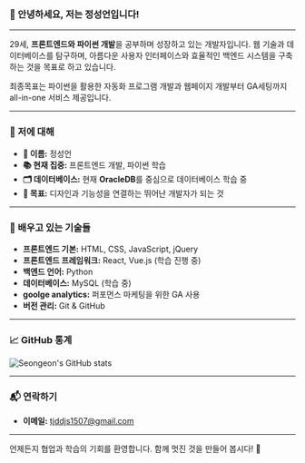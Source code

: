 
### 👋 안녕하세요, 저는 정성언입니다!

---

29세, **프론트엔드와 파이썬 개발**을 공부하며 성장하고 있는 개발자입니다. 
웹 기술과 데이터베이스를 탐구하며, 
아름다운 사용자 인터페이스와 
효율적인 백엔드 시스템을 구축하는 것을 목표로 하고 있습니다.

최종목표는 
파이썬을 활용한 자동화 프로그램 개발과
웹페이지 개발부터 GA세팅까지 all-in-one 서비스 제공입니다.

---

### 🌟 저에 대해
- **👤 이름:** 정성언
- **📚 현재 집중:** 프론트엔드 개발, 파이썬 학습
- **🗂 데이터베이스:** 현재 **OracleDB**를 중심으로 데이터베이스 학습 중
- **🎯 목표:** 디자인과 기능성을 연결하는 뛰어난 개발자가 되는 것

---

### 🚀 배우고 있는 기술들
- **프론트엔드 기본:** HTML, CSS, JavaScript, jQuery
- **프론트엔드 프레임워크:** React, Vue.js (학습 진행 중)
- **백엔드 언어:** Python
- **데이터베이스:** MySQL (학습 중)
- **goolge analytics:**  퍼포먼스 마케팅을 위한 GA 사용
- **버전 관리:** Git & GitHub

---

### 📈 GitHub 통계
![Seongeon's GitHub stats](https://github-readme-stats.vercel.app/api?username=your-username&show_icons=true&theme=radical)

---

### 📬 연락하기
- **이메일:** [tjddjs1507@gmail.com](mailto:tjddjs1507@gmail.com)

---

언제든지 협업과 학습의 기회를 환영합니다. 함께 멋진 것을 만들어 봅시다! 🚀
